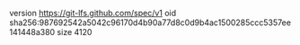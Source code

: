 version https://git-lfs.github.com/spec/v1
oid sha256:987692542a5042c96170d4b90a77d8c0d9b4ac1500285ccc5357ee141448a380
size 4120
